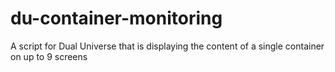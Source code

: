 # du-container-monitoring
 A script for Dual Universe that is displaying the content of a single container on up to 9 screens
